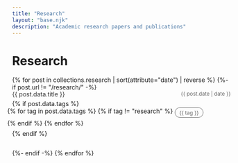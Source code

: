 ```yaml
---
title: "Research"
layout: "base.njk"
description: "Academic research papers and publications"
---
```


# Research

<ul class="papers-list">
{% for post in collections.research | sort(attribute="date") | reverse %}
{%- if post.url != "/research/" -%}
  <li class="paper-item">
    <div class="paper-title-row">
      <a href="{{ post.data.externalUrl }}" target="_blank" rel="noopener noreferrer">
        {{ post.data.title }}
      </a>
      <time datetime="{{ post.date | date }}">{{ post.date | date }}</time>
    </div>
    {% if post.data.tags %}
    <div class="paper-tags">
      {% for tag in post.data.tags %}
        {% if tag != "research" %}
        <span class="tag">{{ tag }}</span>
        {% endif %}
      {% endfor %}
    </div>
    {% endif %}
  </li>
{%- endif -%}
{% endfor %}
</ul>

<style>
.papers-list {
  list-style: none;
  padding: 0;
  margin: 0;
}

.paper-item {
  margin-bottom: 2em;
}

.paper-title-row {
  display: flex;
  justify-content: space-between;
  align-items: flex-start;
  margin-bottom: 0.3em;
  line-height: 1.2;
}

.paper-item .paper-title-row a {
  text-decoration: none;
  color: #333;
  margin-right: 2em;
  flex: 1;
}

.paper-title-row time,
.tag {
  color: var(--text-tertiary, #666666);
}

.paper-tags {
  display: flex;
  flex-wrap: wrap;
  gap: 0.3em;
  row-gap: 0.3em;
  margin-left: -0.8em;
  margin-bottom: 0.5em;
}

.tag {
  display: inline-flex;
  align-items: center;
  padding: 0 0.8em;
  height: 1.8em;
  border-radius: 15px;
  font-size: 0.85em;
  border: 0.5px solid var(--text-tertiary, #666666);
  background: transparent;
}

.paper-title-row time {
  font-size: 0.85em;
  white-space: nowrap;
  flex-shrink: 0;
}

.dark-mode .papers-list .paper-item .paper-title-row a {
  color: #e5e5e5 !important;
}

.dark-mode .paper-title-row time,
.dark-mode .tag {
  color: #666666 !important;
  border-color: #666666 !important;
}

@media screen and (max-width: 480px) {
  .papers-list .paper-item {
    margin-bottom: 1em !important;
  }
  
  .papers-list .paper-tags {
    margin-bottom: 0.25em !important;
  }
}
</style>